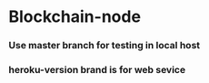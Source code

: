 # Blockchain-node

### Use master branch for testing in local host
### heroku-version brand is for web sevice
